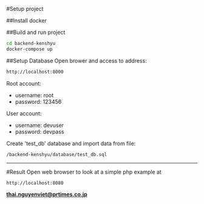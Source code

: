 #Setup project

##Install docker

##Build and run project
```sh
cd backend-kenshyu
docker-compose up
```
##Setup Database
Open brower and access to address:
```sh
http://localhost:8000
```
Root account:
- username: root
- password: 123456

User account:
- username: devuser
- password: devpass

Create 'test_db' database and import data from file:
```sh
/backend-kenshyu/database/test_db.sql
```
___
#Result
Open web browser to look at a simple php example at
```sh
http://localhost:8080
```

**thai.nguyenviet@prtimes.co.jp**

